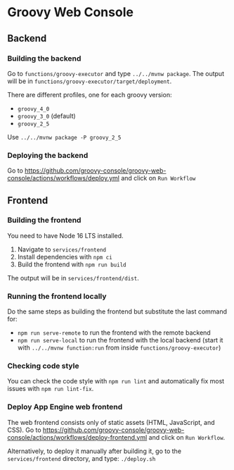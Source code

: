 # Groovy Web Console

## Backend

### Building the backend

Go to `functions/groovy-executor` and type `../../mvnw package`.
The output will be in `functions/groovy-executor/target/deployment`.

There are different profiles, one for each groovy version:

* `groovy_4_0`
* `groovy_3_0` (default)
* `groovy_2_5`

Use `../../mvnw package -P groovy_2_5`

### Deploying the backend

Go to https://github.com/groovy-console/groovy-web-console/actions/workflows/deploy.yml and click on `Run Workflow`

## Frontend

### Building the frontend

You need to have Node 16 LTS installed.

1. Navigate to `services/frontend`
2. Install dependencies with `npm ci`
3. Build the frontend with `npm run build`

The output will be in `services/frontend/dist`.

### Running the frontend locally

Do the same steps as building the frontend but substitute the last command for:

 * `npm run serve-remote` to run the frontend with the remote backend
 * `npm run serve-local` to run the frontend with the local backend (start it with `../../mvnw function:run` from inside `functions/groovy-executor`)

### Checking code style

You can check the code style with `npm run lint` and automatically fix most issues with `npm run lint-fix`.

### Deploy App Engine web frontend

The web frontend consists only of static assets (HTML, JavaScript, and CSS).
Go to https://github.com/groovy-console/groovy-web-console/actions/workflows/deploy-frontend.yml and click on `Run Workflow`.

Alternatively, to deploy it manually after building it, go to the `services/frontend` directory, and type: `./deploy.sh`

